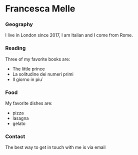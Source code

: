 # Francesca Melle

### Geography

I live in London since 2017, I am Italian and I come from Rome.

### Reading

Three of my favorite books are:

- The little prince
- La solitudine dei numeri primi
- Il giorno in piu`

### Food

My favorite dishes are:

- pizza
- lasagna
- gelato

### Contact

The best way to get in touch with me is via email

